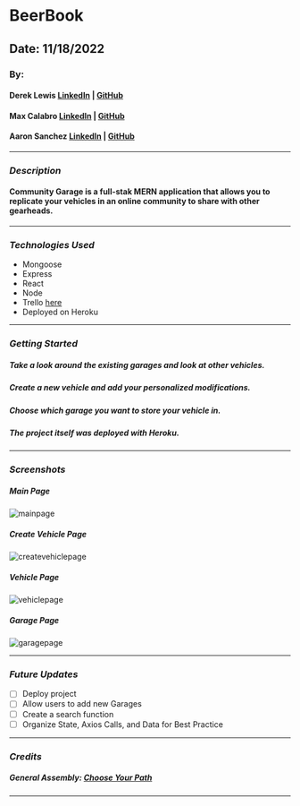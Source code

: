 # BeerBook

## Date: 11/18/2022

### By:

#### Derek Lewis [LinkedIn](http://www.linkedin.com/in/derek-r-lewis) | [GitHub](https://github.com/d-lewis9442)

#### Max Calabro [LinkedIn](https://www.linkedin.com/in/max-calabro) | [GitHub](https://github.com/max-calabro)

#### Aaron Sanchez [LinkedIn](https://www.linkedin.com/in/aaron-g-sanchez) | [GitHub](https://github.com/Aaron-G-Sanchez)

---

### **_Description_**

#### Community Garage is a full-stak MERN application that allows you to replicate your vehicles in an online community to share with other gearheads.

---

### **_Technologies Used_**

- Mongoose
- Express
- React
- Node
- Trello [here](https://trello.com/b/eN3OPXkf/community-garage)
- Deployed on Heroku

---

### **_Getting Started_**

##### Take a look around the existing garages and look at other vehicles.

##### Create a new vehicle and add your personalized modifications.

##### Choose which garage you want to store your vehicle in.

##### The project itself was deployed with Heroku.

---

### **_Screenshots_**

##### Main Page

![mainpage](https://i.ibb.co/GtHBVz7/homepage.png)

##### Create Vehicle Page

![createvehiclepage](https://i.ibb.co/HpFN85d/addvehicle.png)

##### Vehicle Page

![vehiclepage](https://i.ibb.co/Zc8Lrz7/vehicledetail.png)

##### Garage Page

![garagepage](https://i.ibb.co/jbyWThH/garagepage.png)

---

### **_Future Updates_**

- [ ] Deploy project
- [ ] Allow users to add new Garages
- [ ] Create a search function
- [ ] Organize State, Axios Calls, and Data for Best Practice

---

### **_Credits_**

##### General Assembly: [Choose Your Path](https://generalassemb.ly/)

---
